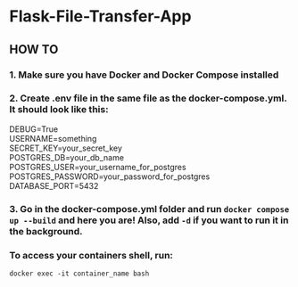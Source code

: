 # Flask-File-Transfer-App

## HOW TO

### 1. Make sure you have Docker and Docker Compose installed
### 2. Create .env file in the same file as the docker-compose.yml. It should look like this:

DEBUG=True \
USERNAME=something \
SECRET_KEY=your_secret_key \
POSTGRES_DB=your_db_name \
POSTGRES_USER=your_username_for_postgres \
POSTGRES_PASSWORD=your_password_for_postgres \
DATABASE_PORT=5432 

### 3. Go in the docker-compose.yml folder and run `docker compose up --build` and here you are! Also, add `-d` if you want to run it in the background.

### To access your containers shell, run:
`docker exec -it container_name bash`